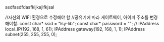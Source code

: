 
asdfasdfdasfkljkajlfkjsal

//자신의 WIFI 환경으로 수정해야 함
//공유기에 따라 게이트웨이, 아이피 주소를 변경해야함.
const char* ssid = "lsy-lib";
const char* password = "";
//
IPAddress local_IP(192, 168, 1, 61);
IPAddress gateway(192, 168, 1, 1);
IPAddress subnet(255, 255, 255, 0);
